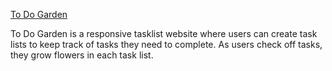 [To Do Garden](https://jenniemwei.github.io/to-do-garden/)

To Do Garden is a responsive tasklist website where users can create task lists to keep track of tasks they need to complete. As users check off tasks, they grow flowers in each task list.
